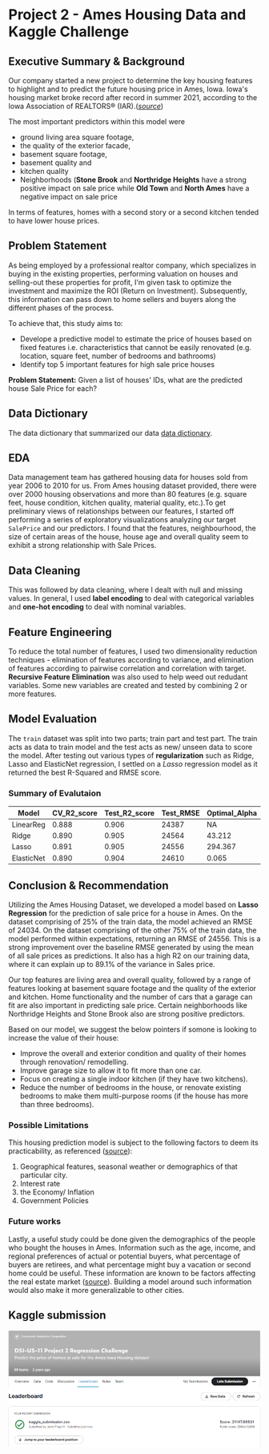 # Project 2 - Ames Housing Data and Kaggle Challenge

## Executive Summary & Background
Our company started a new project to determine the key housing features to highlight and to predict the future housing price in Ames, Iowa. Iowa's housing market broke record after record in summer 2021, according to the Iowa Association of REALTORS® (IAR).([*source*](https://www.weareiowa.com/article/news/local/after-another-record-breaking-month-iowa-realtor-describes-perfect-storm-housing-market-jen-burkamper/524-b0d79923-32d4-4c82-a6a5-de3c10afbc02))

The most important predictors within this model were 
- ground living area square footage, 
- the quality of the exterior facade, 
- basement square footage, 
- basement quality and 
- kitchen quality 
- Neighborhoods (<b>Stone Brook</b> and <b>Northridge Heights</b> have a strong positive impact on sale price while <b>Old Town</b> and <b>North Ames</b> have a negative impact on sale price

In terms of features, homes with a second story or a second kitchen tended to have lower house prices.

## Problem Statement
As being employed by a professional realtor company, which specializes in buying in the existing properties, performing valuation on houses and selling-out these properties for profit, I'm given task to optimize the investment and maximize the ROI (Return on Investment). Subsequently, this information can pass down to home sellers and buyers along the different phases of the process. 

To achieve that, this study aims to:
* Develope a predictive model to estimate the price of houses based on fixed features i.e. characteristics that cannot be easily renovated (e.g. location, square feet, number of bedrooms and bathrooms)
* Identify top 5 important features for high sale price houses 

**Problem Statement:** Given a list of houses' IDs, what are the predicted house Sale Price for each? 

## Data Dictionary
The data dictionary that summarized our data [data dictionary](http://jse.amstat.org/v19n3/decock/DataDocumentation.txt). 

## EDA
Data management team has gathered housing data for houses sold from year 2006 to 2010 for us. From Ames housing dataset provided, there were over 2000 housing observations and more than 80 features (e.g. square feet, house condition, kitchen quality, material quality, etc.).To get preliminary views of relationships between our features, I started off performing a series of exploratory visualizations analyzing our target `SalePrice` and our predictors. I found that the features, neighbourhood, the size of certain areas of the house, house age and overall quality seem to exhibit a strong relationship with Sale Prices.

## Data Cleaning
This was followed by data cleaning, where I dealt with null and missing values. In general, I used <b>label encoding</b> to deal with categorical variables and <b>one-hot encoding</b> to deal with nominal variables.  

## Feature Engineering
To reduce the total number of features, I used two dimensionality reduction techniques - elimination of features according to variance, and elimination of features according to pairwise correlation and correlation with target. <b>Recursive Feature Elimination</b> was also used to help weed out redudant variables. Some new variables are created and tested by combining 2 or more features.

## Model Evaluation
The `train` dataset was split into two parts; train part and test part. The train acts as data to train model and the test acts as new/ unseen data to score the model. After testing out various types of <b>regularization</b> such as Ridge, Lasso and ElasticNet regression, I settled on a *Lasso* regression model as it returned the best R-Squared and RMSE score. 

### Summary of Evalutaion

|Model|CV_R2_score|Test_R2_score|Test_RMSE|Optimal_Alpha|
|---|---|---|---|---|
|LinearReg|0.888|0.906|24387|NA|
|Ridge|0.890|0.905|24564|43.212|
|Lasso|0.891|0.905|24556|294.367|
|ElasticNet|0.890|0.904|24610|0.065|

## Conclusion & Recommendation
Utilizing the Ames Housing Dataset, we developed a model based on **Lasso Regression** for the prediction of sale price for a house in Ames. On the dataset comprising of 25% of the train data, the model achieved an RMSE of 24034. On the dataset comprising of the other 75% of the train data, the model performed within expectations, returning an RMSE of 24556. This is a strong improvement over the baseline RMSE generated by using the mean of all sale prices as predictions. It also has a high R2 on our training data, where it can explain up to 89.1% of the variance in Sales price.

Our top features are living area and overall quality, followed by a range of features looking at basement square footage and the quality of the exterior and kitchen. Home functionality and the number of cars that a garage can fit are also important in predicting sale price. Certain neighborhoods like Northridge Heights and Stone Brook also are strong positive predictors.

Based on our model, we suggest the below pointers if somone is looking to increase the value of their house:
- Improve the overall and exterior condition and quality of their homes through renovation/ remodelling.
- Improve garage size to allow it to fit more than one car.
- Focus on creating a single indoor kitchen (if they have two kitchens).
- Reduce the number of bedrooms in the house, or renovate existing bedrooms to make them multi-purpose rooms (if the house has more than three bedrooms).

### Possible Limitations
This housing prediction model is subject to the following factors to deem its practicability, as referenced ([source](https://www.investopedia.com/articles/mortages-real-estate/11/factors-affecting-real-estate-market.asp)):
1) Geographical features, seasonal weather or demographics of that particular city.
2) Interest rate
3) the Economy/ Inflation
3) Government Policies

### Future works
Lastly, a useful study could be done given the demographics of the people who bought the houses in Ames. Information such as the age, income, and regional preferences of actual or potential buyers, what percentage of buyers are retirees, and what percentage might buy a vacation or second home could be useful. These information are known to be factors affecting the real estate market ([source](https://www.investopedia.com/articles/mortages-real-estate/11/factors-affecting-real-estate-market.asp)). Building a model around such information would also make it more generalizable to other cities.

## Kaggle submission
![Kaggle_submission](./assets/Kaggle_submission.png)
